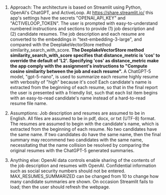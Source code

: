 1) Approach:
The architecture is based on Streamlit using Python, OpenAI's ChatGPT, and ActiveLoop.
At https://share.streamlit.io/ this app's settings have the secrets "OPENAI_API_KEY" and "ACTIVELOOP_TOKEN".  The user is prompted with easy-to-understand numbered instructions and sections to provide (1) job description and (2) candidate resumes.  The job description and each resume are converted to the embeddings in "text-embedding-3-large", and compared with the DeeplakeVectorStore method similarity_search_with_score.  **The DeeplakeVectorStore method similarity_search_with_score specifies that distance_metric is 'cos' to override the default of 'L2'.  Specifying 'cos' as distance_metric make the app comply with the assignment's instructions to "Compute cosine similarity between the job and each resume".**  A ChatGPT-5 model, "gpt-5-nano", is used to summarize each resume highly resume with verbosity of "high" because it's cool!  Each candidate's name is extracted from the beginning of each resume, so that in the final report the user is presented with a friendly list, such that each list item begins with an easy-to-read candidate's name instead of a hard-to-read resume file name. 

2) Assumptions:
Job description and resumes are assumed to be in English.
All files are assumed to be in pdf, docx, or txt (UTF-8) format.
The resumes are assumed to begin with the candidate's name, which is extracted from the beginning of each resume.
No two candidates have the same name.  If two candidates do have the same name, then the final summary may recommend two candidates with the same name, necessitating that the name collision be resolved by comparing the original resumes with the ChatGPT-5 generated summaries.

3) Anything else:
OpenAI data controls enable sharing of the contents of the job description and resumes with OpenAI.
Confidential information such as social security numbers should not be entered.
MAX_RESUMES_SUMMARIZED can be changed from 10 to change how many candidate summaries are shown.
On occasion Streamlit fails to load; then the user should refresh the webpage.
